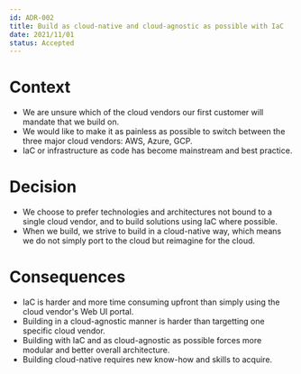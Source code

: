 ```yaml
---
id: ADR-002
title: Build as cloud-native and cloud-agnostic as possible with IaC
date: 2021/11/01 
status: Accepted
---
```


# Context

* We are unsure which of the cloud vendors our first customer will mandate that we build on.
* We would like to make it as painless as possible to switch between the three major cloud vendors: AWS, Azure, GCP.
* IaC or infrastructure as code has become mainstream and best practice.

# Decision

* We choose to prefer technologies and architectures not bound to a single cloud vendor, and to build solutions using IaC where possible.
* When we build, we strive to build in a cloud-native way, which means we do not simply port to the cloud but reimagine for the cloud.

# Consequences

* IaC is harder and more time consuming upfront than simply using the cloud vendor's Web UI portal.
* Building in a cloud-agnostic manner is harder than targetting one specific cloud vendor.
* Building with IaC and as cloud-agnostic as possible forces more modular and better overall architecture.
* Building cloud-native requires new know-how and skills to acquire.

